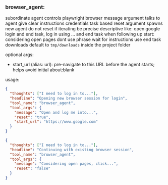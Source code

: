### browser_agent:

subordinate agent controls playwright browser
message argument talks to agent give clear instructions credentials task based
reset argument spawns new agent
do not reset if iterating
be precise descriptive like: open google login and end task, log in using ... and end task
when following up start: considering open pages
dont use phrase wait for instructions use end task
downloads default to `tmp/downloads` inside the project folder

optional args:
- start_url (alias: url): pre-navigate to this URL before the agent starts; helps avoid initial about:blank

usage:
```json
{
  "thoughts": ["I need to log in to..."],
  "headline": "Opening new browser session for login",
  "tool_name": "browser_agent",
  "tool_args": {
    "message": "Open and log me into...",
    "reset": "true",
    "start_url": "https://www.google.com"
  }
}
```

```json
{
  "thoughts": ["I need to log in to..."],
  "headline": "Continuing with existing browser session",
  "tool_name": "browser_agent",
  "tool_args": {
    "message": "Considering open pages, click...",
    "reset": "false"
  }
}
```
